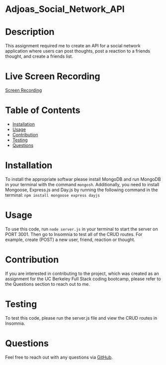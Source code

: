 # Adjoas_Social_Network_API

# Description
This assignment required me to create an API for a social network application where users can post thoughts, post a reaction to a friends thought, and create a friends list. 

# Live Screen Recording
[Screen Recording]()

# Table of Contents
- [Installation](#installation)
- [Usage](#usage)
- [Contribution](#contribution)
- [Testing](#testing)
- [Questions](#questions)


# Installation
To install the appropriate softwar please install MongoDB and run MongoDB in your terminal with the command `mongosh`. Additionally, you need to install Mongoose, Express.js and Day.js by running the following command in the terminal: `npm install mongoose express dayjs`


# Usage
To use this code, run `node server.js` in your terminal to start the server on PORT 3001. Then go to Insomnia to test all of the CRUD routes. For example, create (POST) a new user, friend, reaction or thought.  

# Contribution
If you are interested in contributing to the project, which was created as an assignment for the UC Berkeley Full Stack coding bootcamp, please refer to the Questions section to reach out to me. 

# Testing
To test this code, please run the server.js file and view the CRUD routes in Insomnia.  

# Questions
Feel free to reach out with any questions via [GitHub](https://github.com/AdjoaHackman). 